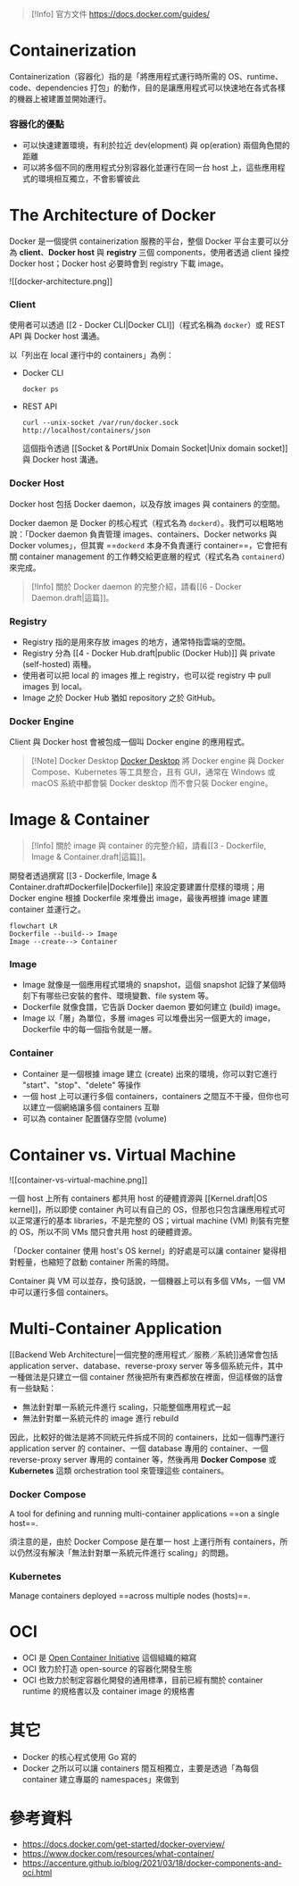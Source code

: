 >[!Info] 官方文件
><https://docs.docker.com/guides/>

# Containerization

Containerization（容器化）指的是「將應用程式運行時所需的 OS、runtime、code、dependencies 打包」的動作，目的是讓應用程式可以快速地在各式各樣的機器上被建置並開始運行。

### 容器化的優點

- 可以快速建置環境，有利於拉近 dev(elopment) 與 op(eration) 兩個角色間的距離
- 可以將多個不同的應用程式分別容器化並運行在同一台 host 上，這些應用程式的環境相互獨立，不會影響彼此

# The Architecture of Docker

Docker 是一個提供 containerization 服務的平台，整個 Docker 平台主要可以分為 **client**、**Docker host** 與 **registry** 三個 components，使用者透過 client 操控 Docker host；Docker host 必要時會到 registry 下載 image。

![[docker-architecture.png]]

### Client

使用者可以透過 [[2 - Docker CLI|Docker CLI]]（程式名稱為 `docker`）或 REST API 與 Docker host 溝通。

以「列出在 local 運行中的 containers」為例：

- Docker CLI

    ```bash
    docker ps
    ```

- REST API

    ```plaintext
    curl --unix-socket /var/run/docker.sock http://localhost/containers/json
    ```

    這個指令透過 [[Socket & Port#Unix Domain Socket|Unix domain socket]] 與 Docker host 溝通。

### Docker Host

Docker host 包括 Docker daemon，以及存放 images 與 containers 的空間。

Docker daemon 是 Docker 的核心程式（程式名為 `dockerd`）。我們可以粗略地說：「Docker daemon 負責管理 images、containers、Docker networks 與 Docker volumes」，但其實 ==`dockerd` 本身不負責運行 container==，它會把有關 container management 的工作轉交給更底層的程式（程式名為 `containerd`）來完成。

>[!Info]
>關於 Docker daemon 的完整介紹，請看[[6 - Docker Daemon.draft|這篇]]。

### Registry

- Registry 指的是用來存放 images 的地方，通常特指雲端的空間。
- Registry 分為 [[4 - Docker Hub.draft|public (Docker Hub)]] 與 private (self-hosted) 兩種。
- 使用者可以把 local 的 images 推上 registry，也可以從 registry 中 pull images 到 local。
- Image 之於 Docker Hub 猶如 repository 之於 GitHub。

### Docker Engine

Client 與 Docker host 會被包成一個叫 Docker engine 的應用程式。

>[!Note] Docker Desktop
>[Docker Desktop](https://www.docker.com/products/docker-desktop/) 將 Docker engine 與 Docker Compose、Kubernetes 等工具整合，且有 GUI，通常在 Windows 或 macOS 系統中都會裝 Docker desktop 而不會只裝 Docker engine。

# Image & Container

>[!Info]
>關於 image 與 container 的完整介紹，請看[[3 - Dockerfile, Image & Container.draft|這篇]]。

開發者透過撰寫 [[3 - Dockerfile, Image & Container.draft#Dockerfile|Dockerfile]] 來設定要建置什麼樣的環境；用 Docker engine 根據 Dockerfile 來堆疊出 image，最後再根據 image 建置 container 並運行之。

```mermaid
flowchart LR
Dockerfile --build--> Image
Image --create--> Container
```

### Image

- Image 就像是一個應用程式環境的 snapshot，這個 snapshot 記錄了某個時刻下有哪些已安裝的套件、環境變數、file system 等。
- Dockerfile 就像食譜，它告訴 Docker daemon 要如何建立 (build) image。
- Image 以「層」為單位，多層 images 可以堆疊出另一個更大的 image，Dockerfile 中的每一個指令就是一層。

### Container

- Container 是一個根據 image 建立 (create) 出來的環境，你可以對它進行 "start"、"stop"、"delete" 等操作
- 一個 host 上可以運行多個 containers，containers 之間互不干擾，但你也可以建立一個網絡讓多個 containers 互聯
- 可以為 container 配置儲存空間 (volume)

# Container vs. Virtual Machine

![[container-vs-virtual-machine.png]]

一個 host 上所有 containers 都共用 host 的硬體資源與 [[Kernel.draft|OS kernel]]，所以即使 container 內可以有自己的 OS，但那也只包含讓應用程式可以正常運行的基本 libraries，不是完整的 OS；virtual machine (VM) 則裝有完整的 OS，所以不同 VMs 間只會共用 host 的硬體資源。

「Docker container 使用 host's OS kernel」的好處是可以讓 container 變得相對輕量，也縮短了啟動 container 所需的時間。

Container 與 VM 可以並存，換句話說，一個機器上可以有多個 VMs，一個 VM 中可以運行多個 containers。

# Multi-Container Application

[[Backend Web Architecture|一個完整的應用程式／服務／系統]]通常會包括 application server、database、reverse-proxy server 等多個系統元件，其中一種做法是只建立一個 container 然後把所有東西都放在裡面，但這樣做的話會有一些缺點：

- 無法針對單一系統元件進行 scaling，只能整個應用程式一起
- 無法針對單一系統元件的 image 進行 rebuild

因此，比較好的做法是將不同統元件拆成不同的 containers，比如一個專門運行 application server 的 container、一個 database 專用的 container、一個 reverse-proxy server 專用的 container 等，然後再用 **Docker Compose** 或 **Kubernetes** 這類 orchestration tool 來管理這些 containers。

### Docker Compose

A tool for defining and running multi-container applications ==on a single host==.

須注意的是，由於 Docker Compose 是在單一 host 上運行所有 containers，所以仍然沒有解決「無法針對單一系統元件進行 scaling」的問題。

### Kubernetes

Manage containers deployed ==across multiple nodes (hosts)==.

# OCI

- OCI 是 [Open Container Initiative](https://opencontainers.org/) 這個組織的縮寫
- OCI 致力於打造 open-source 的容器化開發生態
- OCI 也致力於制定容器化開發的通用標準，目前已經有關於 container runtime 的規格書以及 container image 的規格書

# 其它

- Docker 的核心程式使用 Go 寫的
- Docker 之所以可以讓 containers 間互相獨立，主要是透過「為每個 container 建立專屬的 namespaces」來做到

# 參考資料

- <https://docs.docker.com/get-started/docker-overview/>
- <https://www.docker.com/resources/what-container/>
- <https://accenture.github.io/blog/2021/03/18/docker-components-and-oci.html>
